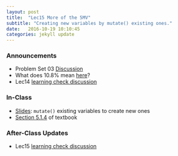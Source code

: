 ```yaml
---
layout: post
title:  "Lec15 More of the 5MV"
subtitle: "Creating new variables by mutate() existing ones."
date:   2016-10-19 10:10:45
categories: jekyll update
---
```




### Announcements

* Problem Set 03 <a href = "{{ site.baseurl }}/assets/PS/PS-03_discussion.html" target = "_blank">Discussion</a>
* What does 10.8% mean [here](https://twitter.com/realDonaldTrump/status/780783037743267840)?
* Lec14 <a href = "{{ site.baseurl }}/assets/LC/more_data_manipulation.html" target = "_blank">learning check discussion</a>






### In-Class

* <a href = "{{ site.baseurl }}/assets/2-Data/more_5MV.html" target = "_blank">Slides</a>: `mutate()` existing variables to create new ones
* <a href = "https://rudeboybert.github.io/IntroStatDataSciences/5-manip.html#create-new-variableschange-old-variables-using-mutate" target = "_blank">Section 5.1.4</a> of textbook



### After-Class Updates

* Lec15 <a href = "{{ site.baseurl }}/assets/LC/more_data_manipulation_2.html" target = "_blank">learning check discussion</a>

